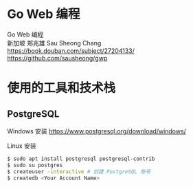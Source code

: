 # Go Web 编程 
Go Web 编程         
新加坡 郑兆雄  Sau Sheong Chang         
https://book.douban.com/subject/27204133/           
https://github.com/sausheong/gwp        


# 使用的工具和技术栈     

## PostgreSQL 
Windows 安装 https://www.postgresql.org/download/windows/

Linux 安装 
```sh
$ sudo apt install postgresql postgresql-contrib
$ sudo su postgres
$ createuser -interactive # 创建 PostgreSQL 账号
$ createdb <Your Account Name>
```